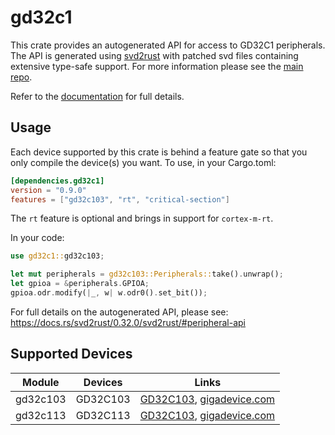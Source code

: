 # gd32c1
This crate provides an autogenerated API for access to GD32C1 peripherals.
The API is generated using [svd2rust] with patched svd files containing
extensive type-safe support. For more information please see the [main repo].

Refer to the [documentation] for full details.

[svd2rust]: https://github.com/japaric/svd2rust
[main repo]: https://github.com/gd32-rust/gd32-rs
[documentation]: https://docs.rs/gd32c1/latest/gd32c1/

## Usage
Each device supported by this crate is behind a feature gate so that you only
compile the device(s) you want. To use, in your Cargo.toml:

```toml
[dependencies.gd32c1]
version = "0.9.0"
features = ["gd32c103", "rt", "critical-section"]
```

The `rt` feature is optional and brings in support for `cortex-m-rt`.

In your code:

```rust
use gd32c1::gd32c103;

let mut peripherals = gd32c103::Peripherals::take().unwrap();
let gpioa = &peripherals.GPIOA;
gpioa.odr.modify(|_, w| w.odr0().set_bit());
```

For full details on the autogenerated API, please see:
https://docs.rs/svd2rust/0.32.0/svd2rust/#peripheral-api

## Supported Devices

| Module | Devices | Links |
|:------:|:-------:|:-----:|
| gd32c103 | GD32C103 | [GD32C103](https://gd32mcu.com/download/down/document_id/269/path_type/1), [gigadevice.com](https://www.gigadevice.com/products/microcontrollers/gd32/arm-cortex-m4/value-line/gd32c103-series/) |
| gd32c113 | GD32C113 | [GD32C103](https://gd32mcu.com/download/down/document_id/382/path_type/1), [gigadevice.com](https://www.gigadevice.com/products/microcontrollers/gd32/arm-cortex-m4/value-line/gd32c113-series/) |
